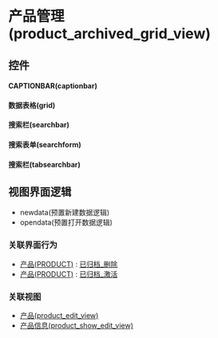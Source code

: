 # 产品管理(product_archived_grid_view)  <!-- {docsify-ignore-all} -->



## 控件
#### CAPTIONBAR(captionbar)
#### 数据表格(grid)
#### 搜索栏(searchbar)
#### 搜索表单(searchform)
#### 搜索栏(tabsearchbar)

## 视图界面逻辑
  * newdata(预置新建数据逻辑)
  * opendata(预置打开数据逻辑)


### 关联界面行为
  * [产品(PRODUCT)](module/ProdMgmt/product) : [已归档_删除](module/ProdMgmt/product#界面行为)
  * [产品(PRODUCT)](module/ProdMgmt/product) : [已归档_激活](module/ProdMgmt/product#界面行为)

### 关联视图
  * [产品(product_edit_view)](app/view/product_edit_view)
  * [产品信息(product_show_edit_view)](app/view/product_show_edit_view)

<script>
 const { createApp } = Vue
  createApp({
    data() {
      return {

      }
    }
  }).use(ElementPlus).mount('#app')
</script>